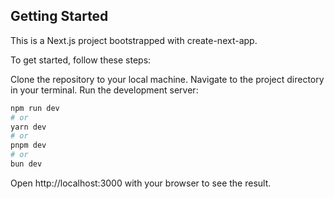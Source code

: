 

## Getting Started
This is a Next.js project bootstrapped with create-next-app.

To get started, follow these steps:

Clone the repository to your local machine.
Navigate to the project directory in your terminal.
Run the development server:
```bash
npm run dev
# or
yarn dev
# or
pnpm dev
# or
bun dev
```
Open http://localhost:3000 with your browser to see the result.

